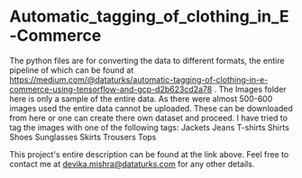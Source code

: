 # Automatic_tagging_of_clothing_in_E-Commerce
The python files are for converting the data to different formats, the entire pipeline of which can be found at https://medium.com/@dataturks/automatic-tagging-of-clothing-in-e-commerce-using-tensorflow-and-gcp-d2b623cd2a78 . 
The Images folder here is only a sample of the entire data. As there were almost 500-600 images used the entire data cannot be uploaded. 
These can be downloaded from here or one can create there own dataset and proceed. I have tried to tag the images with one of the following tags: 
Jackets
Jeans
T-shirts
Shirts
Shoes
Sunglasses
Skirts
Trousers
Tops

This project's entire description can be found at the link above. Feel free to contact me at devika.mishra@dataturks.com for any other details. 
